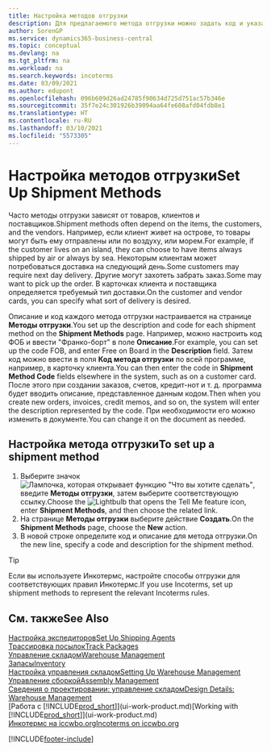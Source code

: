 ```yaml
---
title: Настройка методов отгрузки
description: Для предлагаемого метода отгрузки можно задать код и указать соответствующую информацию.
author: SorenGP
ms.service: dynamics365-business-central
ms.topic: conceptual
ms.devlang: na
ms.tgt_pltfrm: na
ms.workload: na
ms.search.keywords: incoterms
ms.date: 03/09/2021
ms.author: edupont
ms.openlocfilehash: 096b609d26ad24785f90634d725d751ac57b346e
ms.sourcegitcommit: 35f7e24c301926b39094aa64fe608afd04fdb8e1
ms.translationtype: HT
ms.contentlocale: ru-RU
ms.lasthandoff: 03/10/2021
ms.locfileid: "5573305"
---
```

# <a name="set-up-shipment-methods"></a><span data-ttu-id="83429-103">Настройка методов отгрузки</span><span class="sxs-lookup"><span data-stu-id="83429-103">Set Up Shipment Methods</span></span>

<span data-ttu-id="83429-104">Часто методы отгрузки зависят от товаров, клиентов и поставщиков.</span><span class="sxs-lookup"><span data-stu-id="83429-104">Shipment methods often depend on the items, the customers, and the vendors.</span></span> <span data-ttu-id="83429-105">Например, если клиент живет на острове, то товары могут быть ему отправлены или по воздуху, или морем.</span><span class="sxs-lookup"><span data-stu-id="83429-105">For example, if the customer lives on an island, they can choose to have items always shipped by air or always by sea.</span></span> <span data-ttu-id="83429-106">Некоторым клиентам может потребоваться доставка на следующий день.</span><span class="sxs-lookup"><span data-stu-id="83429-106">Some customers may require next day delivery.</span></span> <span data-ttu-id="83429-107">Другие могут захотеть забрать заказ.</span><span class="sxs-lookup"><span data-stu-id="83429-107">Some may want to pick up the order.</span></span> <span data-ttu-id="83429-108">В карточках клиента и поставщика определяется требуемый тип доставки.</span><span class="sxs-lookup"><span data-stu-id="83429-108">On the customer and vendor cards, you can specify what sort of delivery is desired.</span></span>

<span data-ttu-id="83429-109">Описание и код каждого метода отгрузки настраивается на странице **Методы отгрузки**.</span><span class="sxs-lookup"><span data-stu-id="83429-109">You set up the description and code for each shipment method on the **Shipment Methods** page.</span></span> <span data-ttu-id="83429-110">Например, можно настроить код ФОБ и ввести "Франко-борт" в поле **Описание**.</span><span class="sxs-lookup"><span data-stu-id="83429-110">For example, you can set up the code FOB, and enter Free on Board in the **Description** field.</span></span> <span data-ttu-id="83429-111">Затем код можно ввести в поля **Код метода отгрузки** по всей программе, например, в карточку клиента.</span><span class="sxs-lookup"><span data-stu-id="83429-111">You can then enter the code in **Shipment Method Code** fields elsewhere in the system, such as on a customer card.</span></span> <span data-ttu-id="83429-112">После этого при создании заказов, счетов, кредит-нот и т. д. программа будет вводить описание, представленное данным кодом.</span><span class="sxs-lookup"><span data-stu-id="83429-112">Then when you create new orders, invoices, credit memos, and so on, the system will enter the description represented by the code.</span></span> <span data-ttu-id="83429-113">При необходимости его можно изменить в документе.</span><span class="sxs-lookup"><span data-stu-id="83429-113">You can change it on the document as needed.</span></span>

## <a name="to-set-up-a-shipment-method"></a><span data-ttu-id="83429-114">Настройка метода отгрузки</span><span class="sxs-lookup"><span data-stu-id="83429-114">To set up a shipment method</span></span>

1. <span data-ttu-id="83429-115">Выберите значок ![Лампочка, которая открывает функцию "Что вы хотите сделать"](media/ui-search/search_small.png "Что вы хотите сделать"), введите **Методы отгрузки**, затем выберите соответствующую ссылку.</span><span class="sxs-lookup"><span data-stu-id="83429-115">Choose the ![Lightbulb that opens the Tell Me feature](media/ui-search/search_small.png "Tell me what you want to do") icon, enter **Shipment Methods**, and then choose the related link.</span></span>
2. <span data-ttu-id="83429-116">На странице **Методы отгрузки** выберите действие **Создать**.</span><span class="sxs-lookup"><span data-stu-id="83429-116">On the **Shipment Methods** page, choose the **New** action.</span></span>
3. <span data-ttu-id="83429-117">В новой строке определите код и описание для метода отгрузки.</span><span class="sxs-lookup"><span data-stu-id="83429-117">On the new line, specify a code and description for the shipment method.</span></span>

> [!TIP]
> <span data-ttu-id="83429-118">Если вы используете Инкотермс, настройте способы отгрузки для соответствующих правил Инкотермс.</span><span class="sxs-lookup"><span data-stu-id="83429-118">If you use Incoterms, set up shipment methods to represent the relevant Incoterms rules.</span></span>  

## <a name="see-also"></a><span data-ttu-id="83429-119">См. также</span><span class="sxs-lookup"><span data-stu-id="83429-119">See Also</span></span>

[<span data-ttu-id="83429-120">Настройка экспедиторов</span><span class="sxs-lookup"><span data-stu-id="83429-120">Set Up Shipping Agents</span></span>](sales-how-to-set-up-shipping-agents.md)  
[<span data-ttu-id="83429-121">Трассировка посылок</span><span class="sxs-lookup"><span data-stu-id="83429-121">Track Packages</span></span>](sales-how-track-packages.md)  
[<span data-ttu-id="83429-122">Управление складом</span><span class="sxs-lookup"><span data-stu-id="83429-122">Warehouse Management</span></span>](warehouse-manage-warehouse.md)  
[<span data-ttu-id="83429-123">Запасы</span><span class="sxs-lookup"><span data-stu-id="83429-123">Inventory</span></span>](inventory-manage-inventory.md)  
[<span data-ttu-id="83429-124">Настройка управления складом</span><span class="sxs-lookup"><span data-stu-id="83429-124">Setting Up Warehouse Management</span></span>](warehouse-setup-warehouse.md)  
[<span data-ttu-id="83429-125">Управление сборкой</span><span class="sxs-lookup"><span data-stu-id="83429-125">Assembly Management</span></span>](assembly-assemble-items.md)  
[<span data-ttu-id="83429-126">Сведения о проектировании: управление складом</span><span class="sxs-lookup"><span data-stu-id="83429-126">Design Details: Warehouse Management</span></span>](design-details-warehouse-management.md)  
<span data-ttu-id="83429-127">[Работа с [!INCLUDE[prod_short](includes/prod_short.md)]](ui-work-product.md)</span><span class="sxs-lookup"><span data-stu-id="83429-127">[Working with [!INCLUDE[prod_short](includes/prod_short.md)]](ui-work-product.md)</span></span>  
[<span data-ttu-id="83429-128">Инкотермс на iccwbo.org</span><span class="sxs-lookup"><span data-stu-id="83429-128">Incoterms on iccwbo.org</span></span>](https://iccwbo.org/resources-for-business/incoterms-rules)  

[!INCLUDE[footer-include](includes/footer-banner.md)]